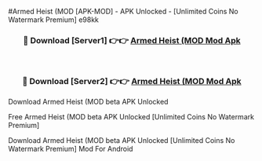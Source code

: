 #Armed Heist (MOD [APK-MOD] - APK Unlocked - [Unlimited Coins No Watermark Premium] e98kk



<div align="center">

<h3>🔴 Download [Server1] 👉👉 <a href="https://momento.my/?title=Armed_Heist_(MOD">Armed Heist (MOD Mod Apk</a></h3><br>

<h3>🔴 Download [Server2] 👉👉 <a href="https://momento.my/?title=Armed_Heist_(MOD">Armed Heist (MOD Mod Apk</a></h3>
</div>



Download Armed Heist (MOD beta APK Unlocked

Free Armed Heist (MOD beta APK Unlocked [Unlimited Coins No Watermark Premium]

Download Armed Heist (MOD beta APK Unlocked [Unlimited Coins No Watermark Premium] Mod For Android
